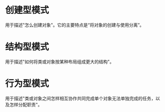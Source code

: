 # 创建型模式
用于描述"怎么创建对象"。它的主要特点是“将对象的创建与使用分离”。

# 结构型模式
用于描述"如何将类或对象按某种布局组成更大的结构"。

# 行为型模式
用于描述"类或对象之间怎样相互协作共同完成单个对象无法单独完成的任务，以及怎样分配职责"。
